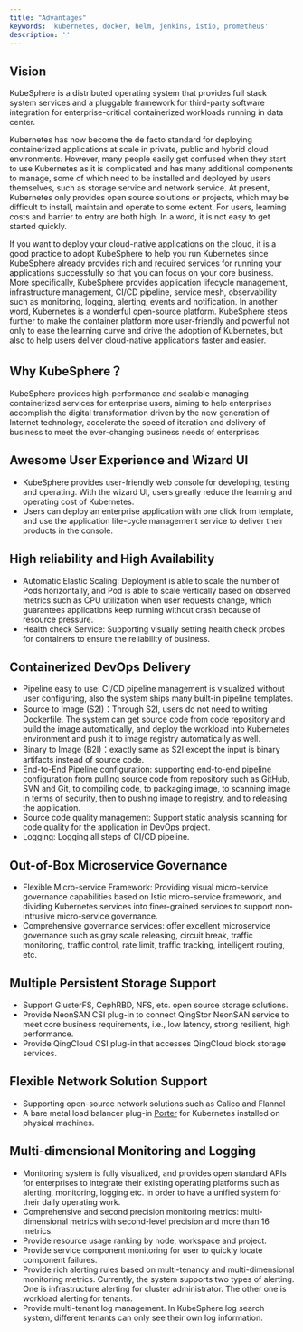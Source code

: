 ```yaml
---
title: "Advantages"
keywords: 'kubernetes, docker, helm, jenkins, istio, prometheus'
description: ''
---
```


## Vision

KubeSphere is a distributed operating system that provides full stack system services and a pluggable framework for third-party software integration for enterprise-critical containerized workloads running in data center.

Kubernetes has now become the de facto standard for deploying containerized applications at scale in private, public and hybrid cloud environments. However, many people easily get confused when they start to use Kubernetes as it is complicated and has many additional components to manage, some of which need to be installed and deployed by users themselves, such as storage service and network service. At present, Kubernetes only provides open source solutions or projects, which may be difficult to install, maintain and operate to some extent. For users, learning costs and barrier to entry are both high. In a word, it is not easy to get started quickly.

If you want to deploy your cloud-native applications on the cloud, it is a good practice to adopt KubeSphere to help you run Kubernetes since KubeSphere already provides rich and required services for running your applications successfully so that you can focus on your core business. More specifically, KubeSphere provides application lifecycle management, infrastructure management, CI/CD pipeline, service mesh, observability such as monitoring, logging, alerting, events and notification. In another word, Kubernetes is a wonderful open-source platform. KubeSphere steps further to make the container platform more user-friendly and powerful not only to ease the learning curve and drive the adoption of Kubernetes, but also to help users deliver cloud-native applications faster and easier.


## Why KubeSphere？

KubeSphere provides high-performance and scalable managing containerized services for enterprise users, aiming to help enterprises accomplish the digital transformation driven by the new generation of Internet technology, accelerate the speed of iteration and delivery of business to meet the ever-changing business needs of enterprises.


## Awesome User Experience and Wizard UI

- KubeSphere provides user-friendly web console for developing, testing and operating. With the wizard UI, users greatly reduce the learning and operating cost of Kubernetes.
- Users can deploy an enterprise application with one click from template, and use the application life-cycle management service to deliver their products in the console.

## High reliability and High Availability

- Automatic Elastic Scaling: Deployment is able to scale the number of Pods horizontally, and Pod is able to scale vertically based on observed metrics such as CPU utilization when user requests change, which guarantees applications keep running without crash because of resource pressure.
- Health check Service: Supporting visually setting health check probes for containers to ensure the reliability of business.

## Containerized DevOps Delivery

- Pipeline easy to use: CI/CD pipeline management is visualized without user configuring, also the system ships many built-in pipeline templates.
- Source to Image (S2I)：Through S2I, users do not need to writing Dockerfile. The system can get source code from code repository and build the image automatically, and deploy the workload into Kubernetes environment and push it to image registry automatically as well.
- Binary to Image (B2I)：exactly same as S2I except the input is binary artifacts instead of source code.
- End-to-End Pipeline configuration: supporting end-to-end pipeline configuration from pulling source code from repository such as GitHub, SVN and Git, to compiling code, to packaging image, to scanning image in terms of security, then to pushing image to registry, and to releasing the application.
- Source code quality management: Support static analysis scanning for code quality for the application in DevOps project.
- Logging: Logging all steps of CI/CD pipeline.

## Out-of-Box Microservice Governance

- Flexible Micro-service Framework: Providing visual micro-service governance capabilities based on Istio micro-service framework, and dividing Kubernetes services into finer-grained services to support non-intrusive micro-service governance.
- Comprehensive governance services: offer excellent microservice governance such as gray scale releasing, circuit break, traffic monitoring, traffic control, rate limit, traffic tracking, intelligent routing, etc.

## Multiple Persistent Storage Support

- Support GlusterFS, CephRBD, NFS, etc. open source storage solutions.
- Provide NeonSAN CSI plug-in to connect QingStor NeonSAN service to meet core business requirements, i.e., low latency, strong resilient, high performance.
- Provide QingCloud CSI plug-in that accesses QingCloud block storage services.

## Flexible Network Solution Support

- Supporting open-source network solutions such as Calico and Flannel
- A bare metal load balancer plug-in [Porter](https://github.com/kubesphere/porter) for Kubernetes installed on physical machines.

## Multi-dimensional Monitoring and Logging

- Monitoring system is fully visualized, and provides open standard APIs for enterprises to integrate their existing operating platforms such as alerting, monitoring, logging etc. in order to have a unified system for their daily operating work.
- Comprehensive and second precision monitoring metrics: multi-dimensional metrics with second-level precision and more than 16 metrics.
- Provide resource usage ranking by node, workspace and project.
- Provide service component monitoring for user to quickly locate component failures.
- Provide rich alerting rules based on multi-tenancy and multi-dimensional monitoring metrics. Currently, the system supports two types of alerting. One is infrastructure alerting for cluster administrator. The other one is workload alerting for tenants.
- Provide multi-tenant log management. In KubeSphere log search system, different tenants can only see their own log information.

